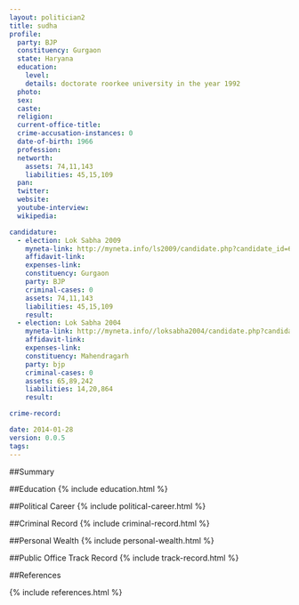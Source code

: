 ```yaml
---
layout: politician2
title: sudha
profile: 
  party: BJP
  constituency: Gurgaon
  state: Haryana
  education: 
    level: 
    details: doctorate roorkee university in the year 1992
  photo: 
  sex: 
  caste: 
  religion: 
  current-office-title: 
  crime-accusation-instances: 0
  date-of-birth: 1966
  profession: 
  networth: 
    assets: 74,11,143
    liabilities: 45,15,109
  pan: 
  twitter: 
  website: 
  youtube-interview: 
  wikipedia: 

candidature: 
  - election: Lok Sabha 2009
    myneta-link: http://myneta.info/ls2009/candidate.php?candidate_id=6700
    affidavit-link: 
    expenses-link: 
    constituency: Gurgaon 
    party: BJP
    criminal-cases: 0
    assets: 74,11,143
    liabilities: 45,15,109
    result:  
  - election: Lok Sabha 2004
    myneta-link: http://myneta.info//loksabha2004/candidate.php?candidate_id=1288
    affidavit-link: 
    expenses-link: 
    constituency: Mahendragarh 
    party: bjp
    criminal-cases: 0
    assets: 65,89,242
    liabilities: 14,20,864
    result:  

crime-record: 

date: 2014-01-28
version: 0.0.5
tags: 
---
```

##Summary


##Education
{% include education.html %}


##Political Career
{% include political-career.html %}


##Criminal Record
{% include criminal-record.html %}


##Personal Wealth
{% include personal-wealth.html %}


##Public Office Track Record
{% include track-record.html %}


##References


{% include references.html %}